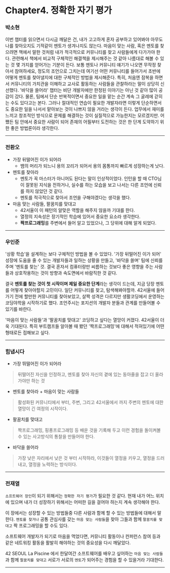 # Chapter4. 정확한 자기 평가

### 박소현

이번 챕터를 읽으면서 다시금 깨달은 건, 내가 고고하게 혼자 공부하고 있어봐야 아무도 나를 찾아오지도 기적같이 멘토가 생겨나지도 않는다. 마음이 맞는 사람, 혹은 멘토를 찾으려면 책에서 말한 것처럼 내가 적극적으로 커뮤니티를 찾고 사람들에게 다가가야 한다. 관련해서 책에서 비교적 구체적인 해결책을 제시해주는 것 같아 나름대로 해볼 수 있는 것 몇 가지를 얻어가는 기분이 든다. 보통 멘토나 커뮤니티 얘기가 나오면 무작정 찾아서 참여하세요, 정도의 조언으로 그치는데 여기선 어떤 커뮤니티를 들어가서 초반에 어떻게 멘토를 찾아낼지에 대한 구체적인 방법을 제시해준다. 특히, 처음엔 잠복을 하면서 커뮤니티의 가치관을 이해하고 교사로 활동하는 사람들을 관찰하라는 말이 상당히 신선했다.
'바닥을 쓸어라' 챕터는 비단 개발자에만 한정된 이야기는 아닌 것 같아 많이 공감이 갔다. 물론, 팀에서 단순 반복적이면서 중요한 일을 맡는 순간 계속 그 굴레에 갇히는 수도 있다고는 본다. 그러나 절대적인 연습이 필요한 개발자라면 이렇게 단순하면서도 중요한 일을 나서서 맡아보는 것이 나쁘지 않을 거라는 생각이 든다. 업무에서 재미를 느끼고 창조적인 방식으로 문제를 해결하는 것이 실질적으로 가능한지는 모르겠지만. 어쨌든 팀 안에서 중요한 사람이 되어 존재의 어필부터 도전하는 것은 한 단계 도약하기 위한 좋은 방법론이라 생각한다.

---

### 전환오

- 가장 뒤떨어진 이가 되어라
  - 뱀의 머리가 되느니 용의 꼬리가 되어서 용의 몸통까지 빠르게 성장하는게 낫다.
- 멘토를 찾아라
  - 멘토가 꼭 마스터가 아니어도 된다는 말이 인상적이었다. 인턴을 할 때 CTO님이 잘못된 지식을 전하거나, 실수를 하는 모습을 보고 나서는 다른 조언에 신뢰를 하지 않았던 것 같다.
  - 멘토를 적극적으로 찾아서 조언을 구해야겠다는 생각을 했다.
- 마음 맞는 사람들, 팔꿈치를 맞대고
  - 42서울이 이 패턴의 알맞은 역할을 해주지 않을까 기대를 한다.
  - 열정의 지속성은 장기적인 학습에 있어서 중요한 요소라 생각한다.
  - **짝프로그래밍**를 주변에서 들어 알고 있었으나, 그 당위에 대해 알게 되었다.


----
### 우인준

'상황 학습'을 설계하는 보다 구체적인 방법을 볼 수 있었다. '가장 뒤떨어진 이가 되어' 성장에 도움을 줄 수 있는 개발자들과 일하는 상황을 만들고, '바닥을 쓸며' 팀에 신뢰를 주며 '멘토를 찾는' 것. 결국 혼자서 컴퓨터랑만 씨름하는 것보다 좋은 영향을 주는 사람들과 상호작용하는 것이 방향과 속도면에서 바람직한 것 같다. 

결국 **멘토를 찾는 것이 첫 시작이며 제일 중요한 단계**라는 생각이 드는데, 지금 당장 멘토를 어떻게 찾아야할지 고민이다. 일단 커뮤니티를 찾고, 탐색해봐야할까. 42서울에 들어가기 전에 할만한 커뮤니티를 찾아보았고, 살짝 성격은 다르지만 생활코딩에서 운영하는 코딩야학을 시작하기로 했다. 조언주시는 포지션의 개발자 분들과 관계를 만들어볼 수 있기를 바란다.

'마음이 맞는 사람들'과 '팔꿈치를 맞대고' 코딩하고 싶다는 열망이 커졌다. 42서울이 더욱 기대된다. 특히 부트캠프들 알아볼 때 봤던 '짝프로그래밍'에 대해서 적혀있기에 어떤 형태로든 접해보고 싶다.

----
### 힘냅시다

- 가장 뛰떨어진 이가 되어라
> 뒤떨어진 자신을 인정하고, 멘토를 찾아 자신의 곁에 있는 동아줄을 잡고 더 올라가야만 하는 것

- 멘토를 찾아라 + 마음이 맞는 사람들
> 활성화된 커뮤니티에서 부터, 주변, 그리고 42서울에서 까지 주변의 멘토에 대한 열망이 긴 여정의 시작이다.

- 팔꿈치를 맞대고
> 짝프로그래밍, 핑퐁프로그래밍 등 배운 것을 기록해 두고 이런 경험을 돌이켜볼 수 있는 사고방식의 통찰을 만들어야 한다.

- 바닥을 쓸어라
> 가장 낮은 자리에서 낮은 것 부터 시작하라, 이것들이 열정을 키우고, 열정을 드러내고, 열정을 노력하는 방식이다.

---
### 전재열
`소프트웨어 장인`이 되기 위해서는 `정확한 자기 평가`가 필요한 것 같다. 현재 내가 어느 위치에 있으며 내가 더 성장하기 위해서는 어떠한 길을 걸어야 하는지 계속 생각해야 한다.

이 장에서는 성장할 수 있는 방법들중 다른 사람과 함께 할 수 있는 방법들에 대해서 말한다. `멘토를 찾거나` 공통 관심사를 갖는 `마음 맞는 사람들`을 찾아 그들과 함께 `팔꿈치를 맞대고` 짝 프로그래밍을 할 수도 있다.

소프트웨어 개발자가 되기로 마음을 먹었다면, 커뮤니티 활동이나 컨퍼런스 참여 등과 같은 네트워킹 활동을 활발히 해야하는 것의 중요성을 다시 깨달았다.

42 SEOUL La Piscine 에서 한달여간 소프트웨어를 배우고 싶어하는 `마음 맞는 사람들`과 함께 `팔꿈치를 맞대고` 서로가 서로의 `멘토`가 되어주는 경험을 할 수 있을거라 기대한다.

---
